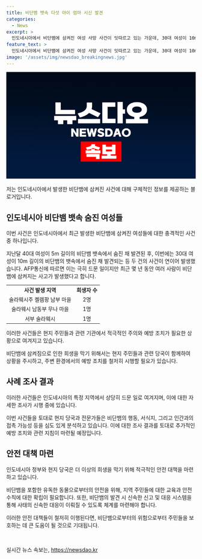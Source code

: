 ```yaml
---
title: 비단뱀 뱃속 다섯 아이 엄마 시신 발견
categories:
  - News
excerpt: >
  인도네시아에서 비단뱀에 삼켜진 여성 사망 사건이 잇따르고 있는 가운데, 30대 여성이 10m, 40대 여성이 5m 비단뱀의 뱃속에서 숨진 채 발견됐다. 두 달 사이에 이런 비단뱀에 의한 사망 사건이 두 차례나 발생한 것으로 알려졌다. 이번 사건에서는 남편과 마을 주민들이 뱀의 배를 가르자 여성이 발견됐다. 최근 몇 년 동안 비단뱀에 삼켜지는 사고가 늘고 있으며, 유사한 비단뱀에 의한 여성 사망 사건이 발생하고 있는 것으로 보고된 바 있다. (150자)
feature_text: >
  인도네시아에서 비단뱀에 삼켜진 여성 사망 사건이 잇따르고 있는 가운데, 30대 여성이 10m, 40대 여성이 5m 비단뱀의 뱃속에서 숨진 채 발견됐다. 두 달 사이에 이런 비단뱀에 의한 사망 사건이 두 차례나 발생한 것으로 알려졌다. 이번 사건에서는 남편과 마을 주민들이 뱀의 배를 가르자 여성이 발견됐다. 최근 몇 년 동안 비단뱀에 삼켜지는 사고가 늘고 있으며, 유사한 비단뱀에 의한 여성 사망 사건이 발생하고 있는 것으로 보고된 바 있다. (150자)
image: '/assets/img/newsdao_breakingnews.jpg'
---
```


<p><img src="/assets/img/newsdao_breakingnews.jpg" alt="koreaapp 속보" /></p>

<p>저는 인도네시아에서 발생한 비단뱀에 삼켜진 사건에 대해 구체적인 정보를 제공하는 블로거입니다.</p>

<h2 data-ke-size="size26">인도네시아 비단뱀 뱃속 숨진 여성들</h2>

<p>이번 사건은 인도네시아에서 최근 발생한 비단뱀에 삼켜진 여성들에 대한 충격적인 사건 중 하나입니다.</p>

<p data-ke-size="size16">지난달 40대 여성이 5m 길이의 비단뱀 뱃속에서 숨진 채 발견된 후, 이번에는 30대 여성이 10m 길이의 비단뱀의 뱃속에서 숨진 채 발견되는 등 두 건의 사건이 연이어 발생했습니다. AFP통신에 따르면 이는 극히 드문 일이지만 최근 몇 년 동안 여러 사람이 비단뱀에 삼켜지는 사고가 발생했다고 합니다.</p>

<table>
    <tr>
        <td style="text-align: center; height: 17px;"><b>사건 발생 지역</b></td>
        <td style="text-align: center; height: 17px;"><b>희생자 수</b></td>
    </tr>
    <tr>
        <td style="text-align: center; height: 17px;">술라웨시주 켈렘팡 남부 마을</td>
        <td style="text-align: center; height: 17px;">2명</td>
    </tr>
    <tr>
        <td style="text-align: center; height: 17px;">술라웨시 남동부 무나 마을</td>
        <td style="text-align: center; height: 17px;">1명</td>
    </tr>
    <tr>
        <td style="text-align: center; height: 17px;">서부 술라웨시</td>
        <td style="text-align: center; height: 17px;">1명</td>
    </tr>
</table>

<p>이러한 사건들은 현지 주민들과 관련 기관에서 적극적인 주의와 예방 조치가 필요한 상황으로 여겨지고 있습니다.</p>

<p data-ke-size="size16">비단뱀에 삼켜짐으로 인한 희생을 막기 위해서는 현지 주민들과 관련 당국이 함께하여 상황을 주시하고, 주변 환경에서의 예방 조치를 철저히 시행할 필요가 있습니다.</p>

<h2 data-ke-size="size26">사례 조사 결과</h2>

<p>이러한 사건들은 인도네시아의 특정 지역에서 상당히 드문 일로 여겨지며, 이에 대한 자세한 조사가 시행 중에 있습니다.</p>

<p data-ke-size="size16">이번 사건들을 토대로 현지 당국과 전문가들은 비단뱀의 행동, 서식지, 그리고 인간과의 접촉 가능성 등을 심도 있게 분석하고 있습니다. 이에 대한 조사 결과를 토대로 추가적인 예방 조치와 관련 지침이 마련될 예정입니다.</p>

<h2 data-ke-size="size26">안전 대책 마련</h2>

<p>인도네시아 정부와 현지 당국은 더 이상의 희생을 막기 위해 적극적인 안전 대책을 마련하고 있습니다.</p>

<p data-ke-size="size16">비단뱀을 포함한 유독한 동물으로부터의 안전을 위해, 지역 주민들에 대한 교육과 안전 수칙에 대한 확립이 필요합니다. 또한, 비단뱀의 발견 시 신속한 신고 및 대응 시스템을 통해 사태의 신속한 대응이 이뤄질 수 있도록 체계를 마련해야 합니다.</p>

<p>이러한 안전 대책들이 철저히 이행된다면, 비단뱀으로부터의 위험으로부터 주민들을 보호하는 데 큰 도움이 될 것으로 기대됩니다.</p>

<p data-ke-size="size16">&nbsp;</p>
실시간 뉴스 속보는, <a href="https://newsdao.kr" rel="dofollow">https://newsdao.kr</a>


